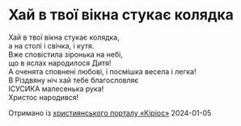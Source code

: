 Хай в твої вікна стукає колядка
================================================================

Хай в твої вікна стукає колядка,  
а на столі і свічка, і кутя.  
Вже сповістила зіронька на небі,  
що в яслах народилося Дитя!  
А оченята сповнені любові, і посмішка весела і легка!  
В Різдвяну ніч хай тебе благословляє  
ІСУСИКА малесенька рука!  
Христос народився!  


[джерело]: https://kyrios.org.ua/literature/vinchuvannya/14805-haj-v-tvoyi-vikna-stukae-koljadka.html

Отримано із [християнського порталу «Кіріос»][джерело]
2024-01-05
